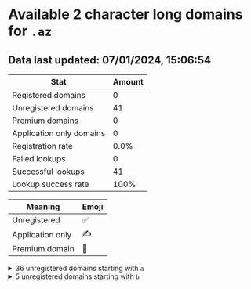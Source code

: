 # Available 2 character long domains for `.az`

## Data last updated: 07/01/2024, 15:06:54

|Stat|Amount|
|--|--|
|Registered domains|0|
|Unregistered domains|41|
|Premium domains|0|
|Application only domains|0|
|Registration rate|0.0%|
|Failed lookups|0|
|Successful lookups|41|
|Lookup success rate|100%|


|Meaning|Emoji|
|--|--|
|Unregistered|:white_check_mark:|
|Application only|:writing_hand:|
|Premium domain|:gem:|

<details>
<summary>36 unregistered domains starting with <bold><code>a</code></bold></summary>

|Type|Domain|
|--|--|
|:white_check_mark:|`a0.az`|
|:white_check_mark:|`a1.az`|
|:white_check_mark:|`a2.az`|
|:white_check_mark:|`a3.az`|
|:white_check_mark:|`a4.az`|
|:white_check_mark:|`a5.az`|
|:white_check_mark:|`a6.az`|
|:white_check_mark:|`a7.az`|
|:white_check_mark:|`a8.az`|
|:white_check_mark:|`a9.az`|
|:white_check_mark:|`aa.az`|
|:white_check_mark:|`ab.az`|
|:white_check_mark:|`ac.az`|
|:white_check_mark:|`ad.az`|
|:white_check_mark:|`ae.az`|
|:white_check_mark:|`af.az`|
|:white_check_mark:|`ag.az`|
|:white_check_mark:|`ah.az`|
|:white_check_mark:|`ai.az`|
|:white_check_mark:|`aj.az`|
|:white_check_mark:|`ak.az`|
|:white_check_mark:|`al.az`|
|:white_check_mark:|`am.az`|
|:white_check_mark:|`an.az`|
|:white_check_mark:|`ao.az`|
|:white_check_mark:|`ap.az`|
|:white_check_mark:|`aq.az`|
|:white_check_mark:|`ar.az`|
|:white_check_mark:|`as.az`|
|:white_check_mark:|`at.az`|
|:white_check_mark:|`au.az`|
|:white_check_mark:|`av.az`|
|:white_check_mark:|`aw.az`|
|:white_check_mark:|`ax.az`|
|:white_check_mark:|`ay.az`|
|:white_check_mark:|`az.az`|
</details>
<details>
<summary>5 unregistered domains starting with <bold><code>b</code></bold></summary>

|Type|Domain|
|--|--|
|:white_check_mark:|`ba.az`|
|:white_check_mark:|`bb.az`|
|:white_check_mark:|`bc.az`|
|:white_check_mark:|`bd.az`|
|:white_check_mark:|`be.az`|
</details>